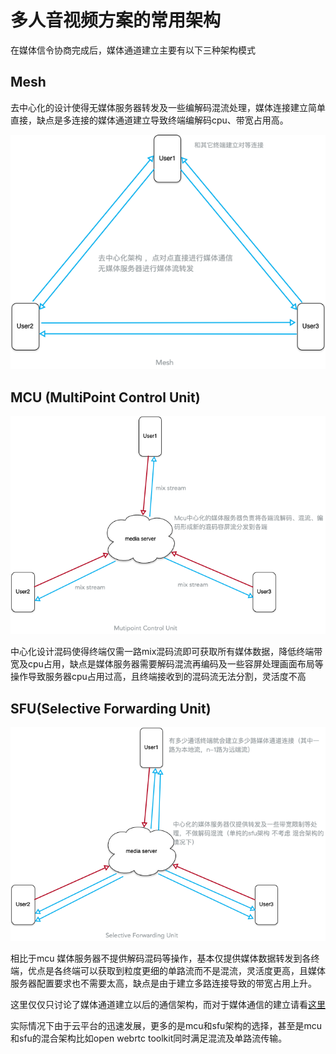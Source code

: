 



# 多人音视频方案的常用架构

在媒体信令协商完成后，媒体通道建立主要有以下三种架构模式

## Mesh

去中心化的设计使得无媒体服务器转发及一些编解码混流处理，媒体连接建立简单直接，缺点是多连接的媒体通道建立导致终端编解码cpu、带宽占用高。

![image](image_bed/Mesh_arch.png)

## MCU (MultiPoint Control Unit)

![image](image_bed/Mcu_arch.png)

中心化设计混码使得终端仅需一路mix混码流即可获取所有媒体数据，降低终端带宽及cpu占用，缺点是媒体服务器需要解码混流再编码及一些容屏处理画面布局等操作导致服务器cpu占用过高，且终端接收到的混码流无法分割，灵活度不高

## SFU(Selective Forwarding Unit)

![image](image_bed/Sfu_arch.png)

相比于mcu 媒体服务器不提供解码混码等操作，基本仅提供媒体数据转发到各终端，优点是各终端可以获取到粒度更细的单路流而不是混流，灵活度更高，且媒体服务器配置要求也不需要太高，缺点是由于建立多路连接导致的带宽占用上升。


这里仅仅只讨论了媒体通道建立以后的通信架构，而对于媒体通信的建立请看[这里](https://github.com/AshineReal/Inspiration/webrtc_relative)

实际情况下由于云平台的迅速发展，更多的是mcu和sfu架构的选择，甚至是mcu和sfu的混合架构比如open webrtc toolkit同时满足混流及单路流传输。





